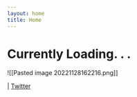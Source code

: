 ```yaml
---
layout: home
title: Home
---
```

# Currently Loading. . .

![[Pasted image 20221128162216.png]]

| [Twitter](https://twitter.com/xiaopilled)